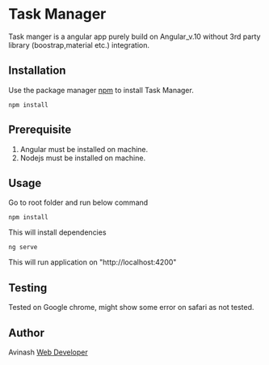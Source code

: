 # Task Manager

Task manger is a angular app purely build on Angular_v.10 without 3rd party library (boostrap,material etc.) integration.

## Installation

Use the package manager [npm](https://nodejs.org/en/) to install Task Manager.

```npm
npm install
```

## Prerequisite

1. Angular must be installed on machine.
2. Nodejs must be installed on machine.


## Usage

Go to root folder and run below command
```npm
npm install
```
This will install dependencies

```npm
ng serve
```
This will run application on "http://localhost:4200"

## Testing

Tested on Google chrome, might show some error on safari as not tested.

## Author

Avinash [Web Developer](www.asquare.gq)